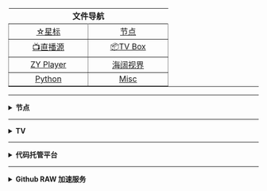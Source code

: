<div align="center">
 <table border="1" width="291" height="" style="border-left-width: 0px; border-right-width: 0px; border-top-width: 0px">
  <tr>
   <td align="center" width="287" height="22" colspan="2" style="border-style: none; border-width: medium">
   <b>文件导航</b>
   </td>
  </tr>
  <tr>
   <td align="center" width="143" height="22">
   <a href="https://github.com/aa1555?tab=stars">☆星标</a></td>
   <td align="center" width="144" height="22">
   <a href="https://github.com/aa1555/Repository/tree/main/Nodes">节点</a></td>
  </tr>
  <tr>
   <td align="center" width="143" height="22" style="border-top-style: none; border-top-width: medium">
   <a href="https://github.com/aa1555/Repository/tree/main/Video/01.Live直播源">
   📺直播源</a></td>
   <td align="center" width="144" height="22" style="border-top-style: none; border-top-width: medium">
   <a href="https://github.com/aa1555/Repository/tree/main/Video/02.TV%20Box%20配置">
   📦TV Box</a></td>
  </tr>
  <tr>
   <td align="center" width="143" height="22">
   <a href="https://github.com/aa1555/Repository/tree/main/Video/03.ZY%20Player%20配置">
   ZY Player</a></td>
   <td align="center" width="144" height="22">
   <a href="https://github.com/aa1555/Repository/blob/main/Video/海阔视界.md">
   海阔视界</a></td>
  </tr>
  <tr>
   <td align="center" width="143" height="22">
   <a href="https://github.com/aa1555/Repository/tree/main/Misc%2FPython">
   Python</a></td>
   <td align="center" width="144" height="22">
   <a href="https://github.com/aa1555/Repository/tree/main/Misc">Misc</a></td>
  </tr>
 </table>
</div>

<hr>






<!-------分割线------->







<details>
  
  <summary><b>节点</b></summary>

<div align="center">
	<table border="1" width="329" height="" style="border-left-width: 0px; border-right-width: 0px; border-top-width: 0px">
		<tr>
			<td align="center" width="307" height="22" colspan="2" style="border-style: none; border-width: medium">
			<b>节点工具</b></td>
		</tr>
		<tr>
			<td align="center" width="163" height="22">
			<a href="https://github.com/aa1555/Repository/blob/main/Nodes/01.代理工具.md">
			代理工具</a></td>
			<td align="center" width="164" height="22">
			<a href="https://bianyuan.xyz/">订阅转换</a></td>
		</tr>
		<tr>
			<td align="center" width="163" height="22" style="border-top-style: none; border-top-width: medium">
			<a href="https://v1.v2rayse.com/v2ray-clash/">节点转Clash</a></td>
			<td align="center" width="164" height="22" style="border-top-style: none; border-top-width: medium">
			<a href="https://tool.oschina.net/encrypt?type=3">Base64编码解码</a></td>
		</tr>
		<tr>
			<td align="center" width="163" height="22">
			<a href="http://www.txttool.com/">TXT文本处理工具</a></td>
			<td align="center" width="164" height="22">
			　</td>
		</tr>
	</table>
</div>

<hr>

<h2 align="center">节点订阅</h2>

### 自用节点

- <b>Clash 订阅链接：</b>

  https://mirror.ghproxy.com/https://raw.githubusercontent.com/aa1555/Repository/main/Nodes/03.Clash.txt

- <b>V2Ray 订阅链接：</b>

  https://mirror.ghproxy.com/https://raw.githubusercontent.com/aa1555/Repository/main/Nodes/02.V2Ray.txt

<hr>

### 收集的节点

#### 项目地址：[freenode](https://github.com/ripaojiedian/freenode)

- <b>Clash订阅：</b>

  https://mirror.ghproxy.com/https://raw.githubusercontent.com/ripaojiedian/freenode/main/clash

- <b>通用base64/v2ray订阅：</b>

  https://mirror.ghproxy.com/https://raw.githubusercontent.com/ripaojiedian/freenode/main/sub

</details>

<hr>






<!-------分割线------->






<details>
  
  <summary><b>TV</b></summary>

<div align="center">
	<table border="1" width="291" height="" style="border-left-width: 0px; border-right-width: 0px; border-top-width: 0px">
		<tr>
			<td align="center" width="287" height="22" colspan="2" style="border-style: none; border-width: medium">
			<b>直播源工具</b></td>
		</tr>
		<tr>
			<td align="center" width="143" height="22">
			<a href="https://guihet.com/tvlistconvert.html">格式转换</a></td>
			<td align="center" width="144" height="22">
			<a href="https://www.lige.fit/ua">接口解密</a></td>
		</tr>
		<tr>
			<td align="center" width="143" height="22" style="border-top-style: none; border-top-width: medium">
			<a href="https://www.foodieguide.com/iptvsearch">
			电视频道搜索</a></td>
			<td align="center" width="144" height="22" style="border-top-style: none; border-top-width: medium">
			<a href="http://www.txttool.com/">
			文本处理工具</a></td>
		</tr>
		<tr>
			<td align="center" width="143" height="22" style="border-top-style: none; border-top-width: medium">
			<a href="https://www.sojson.com/">
			JSON在线解析</a></td>
			<td align="center" width="144" height="22" style="border-top-style: none; border-top-width: medium">
			<a href="">
			</a></td>
		</tr>
	</table>
</div>

<hr>

<h2 align="center">接口订阅</h2>

### 自用的TV接口

#### TV Box接口

- <b>🗂直播线路</b>

  https://mirror.ghproxy.com/https://raw.githubusercontent.com/aa1555/Repository/main/Video/02.TV%20Box%20%E9%85%8D%E7%BD%AE/02.%E7%9B%B4%E6%92%AD%E7%BA%BF%E8%B7%AF.json

- <b>🗂自用单仓</b>

  https://mirror.ghproxy.com/https://raw.githubusercontent.com/aa1555/Repository/main/Video/02.TV%20Box%20%E9%85%8D%E7%BD%AE/03.%E8%87%AA%E7%94%A8%E5%8D%95%E4%BB%93.json

- <b>🗂🗂自用多仓</b>

  https://mirror.ghproxy.com/https://raw.githubusercontent.com/aa1555/Repository/main/Video/02.TV%20Box%20%E9%85%8D%E7%BD%AE/04.%E8%87%AA%E7%94%A8%E5%A4%9A%E4%BB%93.json

<hr>

### 收集的TV接口

- [黎歌の主页](https://www.lige.fit/)

  一个收集、整理、解密TVBox接口的网站。
  
- [源](https://cyuan.netlify.app/)
  
- [源仓库(地址发布页)](https://yckceo.vip/)

- [肥猫](http://xn--z7x900a.live/)

- [欧歌](http://m.nxog.top/index.html)

- [饭太硬](http://xn--sss604efuw.top/)

- 项目地址：[fanmingming/live](https://github.com/fanmingming/live)

  收集国内可直连的全球电视直播源

- 项目地址：[mengzehe/TVBox](https://github.com/mengzehe/TVBox)

  专注于收集影视源，直播源

</details>

<hr>






<!-------分割线------->






<details>
  
  <summary><b>代码托管平台</b></summary>

<div align="center">
	<table border="1" width="280" height="" style="border-left-width: 0px; border-right-width: 0px; border-top-width: 0px">
		<tr>
			<td align="center" width="139" height="24">
			<a href="https://github.com/">GitHub</a></td>
			<td align="center" width="139" height="24">
			<a href="https://jihulab.com/">极狐GitLab</a></td>
		</tr>
		<tr>
			<td align="center" width="139" height="24" style="border-top-style: none; border-top-width: medium">
			<a href="https://gitee.com/">Gitee</a></td>
			<td align="center" width="139" height="24" style="border-top-style: none; border-top-width: medium">
			<a href="https://agit.ai/">Agit</a></td>
		</tr>
		<tr>
			<td align="center" width="139" height="24">
			<a href="https://notabug.org/explore/repos">NotABug</a></td>
			<td align="center" width="139" height="24">
			　</td>
		</tr>
	</table>
</div>

</details>

<hr>






<!-------分割线------->






<details>
  
  <summary><b>Github RAW 加速服务</b></summary>

- [代理集合](https://tool.aoaostar.com/github_proxy)

- raw地址格式：

  `https://raw.githubusercontent.com/`用户名/仓库名/main/文件名(文件夹名/文件名)

- `https://mirror.ghproxy.com/`接raw地址

- `https://gh.api.99988866.xyz/`接raw地址

- `https://999740.xyz/`接raw地址

- `https://raw.fastgit.org/`接用户名及后面部分

- `https://raw.gitmirror.com/`接用户名及后面部分

- [JSDELIVR](https://www.jsdelivr.com/github)

  `https://fastly.jsdelivr.net/gh/`接用户名及后面部分，把main前面的`/`改成`@`
  
  `https://cdn.jsdelivr.net/gh/`接用户名及后面部分，把main前面的`/`改成`@`
  
  `https://gcore.jsdelivr.net/gh/`接用户名及后面部分，把main前面的`/`改成`@`

- `https://jsd.cdn.gitkf.com/gh/`接用户名及后面部分，把main前面的`/`改成`@`

- `https://jsd.cdn.zzko.cn/gh/`接用户名及后面部分，把main前面的`/`改成`@`

</details>

